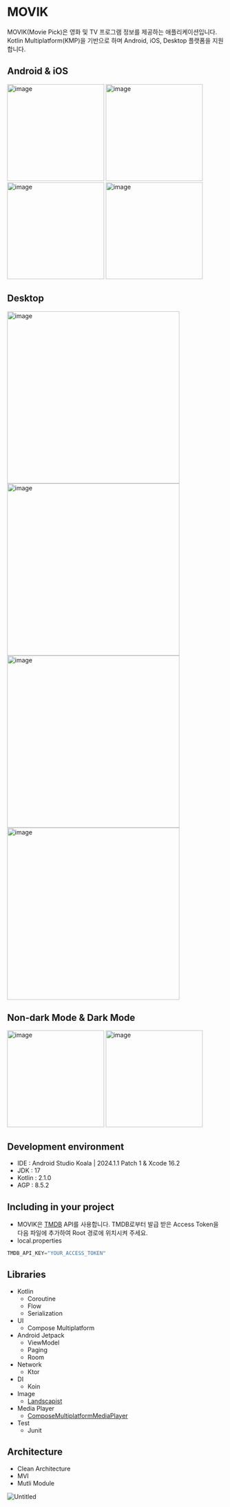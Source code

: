 # MOVIK
MOVIK(Movie Pick)은 영화 및 TV 프로그램 정보를 제공하는 애플리케이션입니다. Kotlin Multiplatform(KMP)을 기반으로 하며 Android, iOS, Desktop 플랫폼을 지원합니다.

## Android & iOS
<img width="225" alt="image" src="https://github.com/user-attachments/assets/05fa281c-ccfe-4fea-8cf0-560b68c9eb15">   <img width="225" alt="image" src="https://github.com/user-attachments/assets/06c8b0be-e3d2-406c-af7b-93b2b7b4dc64">  <img width="225" alt="image" src="https://github.com/user-attachments/assets/87fd2ee3-db6d-4cfc-a43e-eba3bf3c26d4">  <img width="225" alt="image" src="https://github.com/user-attachments/assets/cbdfc3ea-44f4-4085-896f-4b2a45aa13f4">

## Desktop
<img width="400" alt="image" src="https://github.com/user-attachments/assets/54f0093d-f177-41b5-89d9-1ae8056a26e7">  <img width="400" alt="image" src="https://github.com/user-attachments/assets/12dd4458-3d42-4e06-b5cf-bce8606e90f6">
<img width="400" alt="image" src="https://github.com/user-attachments/assets/ecc9e3ae-1b10-4aa7-8895-0b0d5bb20583">  <img width="400" alt="image" src="https://github.com/user-attachments/assets/f79ce70f-b42d-4c4c-b09a-80eb0a104d92">

## Non-dark Mode & Dark Mode
<img width="225" alt="image" src="https://github.com/user-attachments/assets/2b300996-0ae7-4797-850b-c731662ccbdc">   <img width="225" alt="image" src="https://github.com/user-attachments/assets/1a00d9f7-acbe-40ba-ade9-0171f3f693ab">

## Development environment
- IDE : Android Studio Koala | 2024.1.1 Patch 1 & Xcode 16.2
- JDK : 17
- Kotlin : 2.1.0
- AGP : 8.5.2

## Including in your project
- MOVIK은 [TMDB](https://www.themoviedb.org/) API를 사용합니다. TMDB로부터 발급 받은 Access Token을 다음 파일에 추가하여 Root 경로에 위치시켜 주세요.
- local.properties
```kotlin
TMDB_API_KEY="YOUR_ACCESS_TOKEN"
```

## Libraries
- Kotlin
  - Coroutine
  - Flow
  - Serialization
- UI
  - Compose Multiplatform
- Android Jetpack
  - ViewModel
  - Paging
  - Room
- Network
  - Ktor
- DI
  - Koin
- Image
  - [Landscapist](https://github.com/skydoves/landscapist)
- Media Player
  - [ComposeMultiplatformMediaPlayer](https://github.com/Chaintech-Network/ComposeMultiplatformMediaPlayer)
- Test
  - Junit
 
## Architecture
- Clean Architecture
- MVI
- Mutli Module

![Untitled](https://github.com/user-attachments/assets/a3e3bf58-d401-447c-bfcb-be283ce76612)

